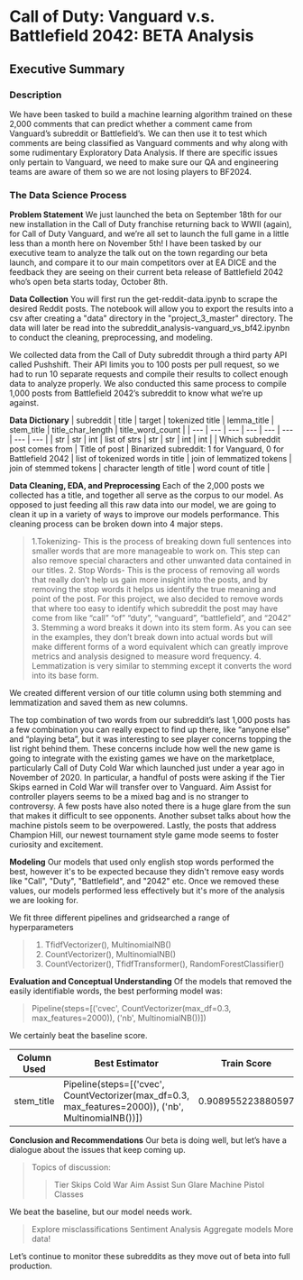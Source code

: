 # Call of Duty: Vanguard v.s. Battlefield 2042: BETA Analysis

## Executive Summary

### Description

We have been tasked to build a machine learning algorithm trained on these 2,000 comments that can predict whether a comment came from Vanguard’s subreddit or Battlefield’s.  We can then use it to test which comments are being classified as Vanguard comments and why along with some rudimentary Exploratory Data Analysis.  If there are specific issues only pertain to Vanguard, we need to make sure our QA and engineering teams are aware of them so we are not losing players to BF2024.


### The Data Science Process

**Problem Statement**
We just launched the beta on September 18th for our new installation in the Call of Duty franchise returning back to WWII (again), for Call of Duty Vanguard, and we’re all set to launch the full game in a little less than a month here on November 5th!  I have been tasked by our executive team to analyze the talk out on the town regarding our beta launch, and compare it to our main competitors over at EA DICE and the feedback they are seeing on their current beta release of Battlefield 2042 who’s open beta starts today, October 8th.

**Data Collection**
You will first run the get-reddit-data.ipynb to scrape the desired Reddit posts.  The notebook will allow you to export the results into a csv after creating a "data" directory in the "project_3_master" directory.  The data will later be read into the subreddit_analysis-vanguard_vs_bf42.ipynbn to conduct the cleaning, preprocessing, and modeling.

We collected data from the Call of Duty subreddit through a third party API called Pushshift.  Their API limits you to 100 posts per pull request,  so we had to run 10 separate requests and compile their results to collect enough data to analyze properly.  We also conducted this same process to compile 1,000 posts from Battlefield 2042’s subreddit to know what we’re up against.

**Data Dictionary**
| subreddit | title | target | tokenized title | lemma_title | stem_title | title_char_length | title_word_count |
| --- | --- | --- | --- | --- | --- | --- | --- |
| str | str | int | list of strs | str | str | int | int |
| Which subreddit post comes from | Title of post | Binarized subreddit: 1 for Vanguard, 0 for Battlefield 2042 | list of tokenized words in title | join of lemmatized tokens | join of stemmed tokens | character length of title | word count of title |

**Data Cleaning, EDA, and Preprocessing**
Each of the 2,000 posts we collected has a title, and together all serve as the corpus to our model.  As opposed to just feeding all this raw data into our model, we are going to clean it up in a variety of ways to improve our models performance.  This cleaning process can be broken down into 4 major steps.

>1.Tokenizing- This is the process of breaking down full sentences into smaller words that are more manageable to work on.  This step can also remove special characters and other unwanted data contained in our titles.
>2. Stop Words- This is the process of removing all words that really don’t help us gain more insight into the posts, and by removing the stop words it helps us identify the true meaning and point of the post.  For this project, we also decided to remove words that where too easy to identify which subreddit the post may have come from like “call” “of” “duty”, “vanguard”, “battlefield”, and “2042”
>3. Stemming a word breaks it down into its stem form.  As you can see in the examples, they don’t break down into actual words but will make different forms of a word equivalent which can greatly improve metrics and analysis designed to measure word frequency.
>4. Lemmatization is very similar to stemming except it converts the word into its base form.  

We created different version of our title column using both stemming and lemmatization and saved them as new columns.

The top combination of two words from our subreddit’s last 1,000 posts has a few combination you can really expect to find up there, like “anyone else” and “playing beta”, but it was interesting to see player concerns topping the list right behind them.  These concerns include how well the new game is going to integrate with the existing games we have on the marketplace, particularly Call of Duty Cold War which launched just under a year ago in November of 2020.  In particular, a handful of posts were asking if the Tier Skips earned in Cold War will transfer over to Vanguard.  Aim Assist for controller players seems to be a mixed bag and is no stranger to controversy.  A few posts have also noted there is a huge glare from the sun that makes it difficult to see opponents.  Another subset talks about how the machine pistols seem to be overpowered.  Lastly, the posts that address Champion Hill, our newest tournament style game mode seems to foster curiosity and excitement.

**Modeling**
Our models that used only english stop words performed the best, however it's to be expected because they didn't remove easy words like "Call", "Duty", "Battlefield", and "2042" etc.  Once we removed these values, our models performed less effectively but it's more of the analysis we are looking for.

We fit three different pipelines and gridsearched a range of hyperparameters 
>1. TfidfVectorizer(), MultinomialNB()
>2. CountVectorizer(), MultinomialNB()
>3. CountVectorizer(), TfidfTransformer(), RandomForestClassifier()

**Evaluation and Conceptual Understanding**
Of the models that removed the easily identifiable words, the best performing model was:
>Pipeline(steps=\[('cvec', CountVectorizer(max_df=0.3, max_features=2000)), ('nb', MultinomialNB())])

We certainly beat the baseline score.

| Column Used | Best Estimator | Train Score | Test Score | True Positive | True Negative | False Positive | False Negative |
| --- | --- | --- | --- | --- | --- | --- | --- |
| stem_title | Pipeline(steps=\[('cvec', CountVectorizer(max_df=0.3, max_features=2000)), ('nb', MultinomialNB())]) | 0.908955223880597 | 0.73 | 234 | 249 | 81 | 96 |

**Conclusion and Recommendations**
Our beta is doing well, but let’s have a dialogue about the issues that keep coming up. 
>Topics of discussion:
>>Tier Skips
>>Cold War
>>Aim Assist
>>Sun Glare
>>Machine Pistol
>>Classes

We beat the baseline, but our model needs work.
>Explore misclassifications
>Sentiment Analysis
>Aggregate models
>More data!

Let’s continue to monitor these subreddits as they move out of beta into full production.